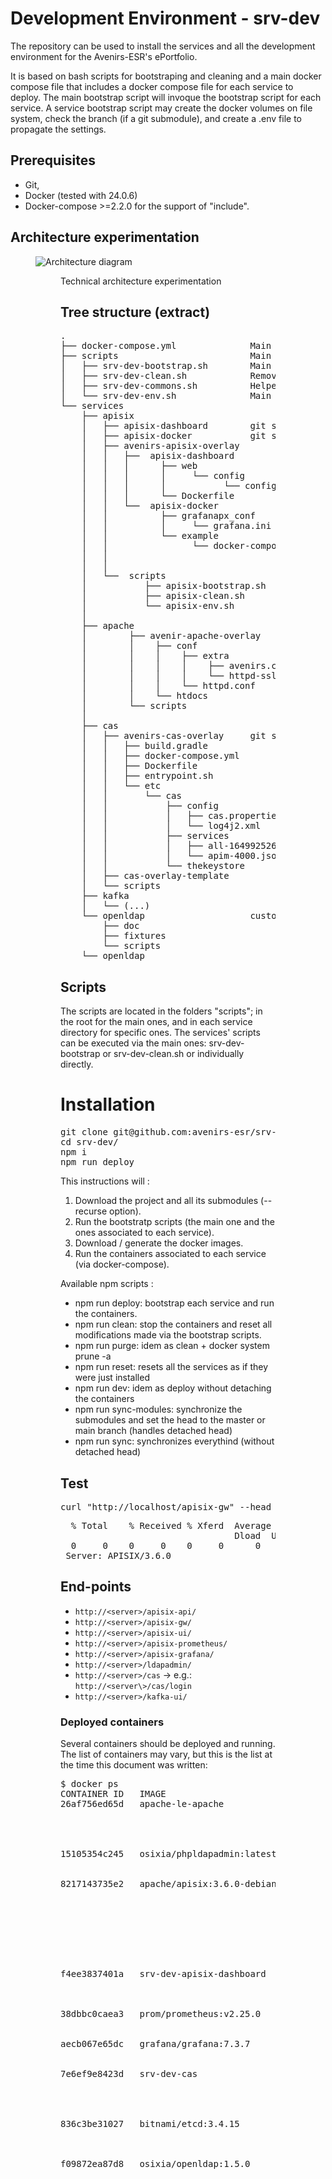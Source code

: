 # Development Environment - srv-dev
The repository can be used to install the services and all the development environment for the Avenirs-ESR's ePortfolio.

It is based on bash scripts for bootstraping and cleaning and a main docker compose file that includes a docker compose file for each service to deploy.
The main bootstrap script will invoque the bootstrap script for each service. A service bootstrap script may create the docker volumes on file system, 
check the branch (if a git submodule), and create a .env file to propagate the settings.

## Prerequisites
- Git, 
- Docker (tested with 24.0.6) 
- Docker-compose >=2.2.0 for the support of "include".


## Architecture experimentation
<figure>
<img src="https://avenirs-esr.github.io/dev-doc/assets/images/docker-containers.png" alt="Architecture diagram">
<figure>
<figcaption>
Technical architecture experimentation
</<figcaption>

## Tree structure  (extract)

<pre>
. 
├── docker-compose.yml              Main docker compose file
├── scripts                         Main Scripts directory
│   ├── srv-dev-bootstrap.sh        Main bootstrapping script
│   ├── srv-dev-clean.sh            Removes all the bootstrap modifications
│   ├── srv-dev-commons.sh          Helpers and constants for the bash scripts
│   └── srv-dev-env.sh              Main environment file : can override the services environment files.
└── services
    ├── apisix
    │   ├── apisix-dashboard        git submodule https://github.com/apache/apisix-dashboard.git
    │   ├── apisix-docker           git submodule: https://github.com/apache/apisix-docker.git
    │   ├── avenirs-apisix-overlay  
    │   │   ├──  apisix-dashboard   
    │   │   │      ├── web
    │   │   │      │     └── config
    │   │   │      │           └── config.ts
    │   │   │      └── Dockerfile
    │   │   └──  apisix-docker      
    │   │          ├── grafanapx_conf
    │   │          │     └── grafana.ini
    │   │          └── example
    │   │                └── docker-compose.yml
    │   │   
    │   │
    │   └──  scripts                       
    │           ├── apisix-bootstrap.sh     Apisix bootsrapping script
    │           ├── apisix-clean.sh         Reverts Apisix bootstrapping
    │           └── apisix-env.sh           Apisix environment file
    │
    ├── apache                              Proxy for the docker containers
    │        ├── avenir-apache-overlay
    │        │    ├── conf
    │        │    │    ├── extra   
    │        │    │    │    ├── avenirs.conf     Proxy rules
    │        │    │    │    └── httpd-ssl.conf
    │        │    │    └── httpd.conf
    │        │    └── htdocs
    │        └── scripts
    │  
    ├── cas
    │   ├── avenirs-cas-overlay     git submodule: https://github.com/apereo/cas-overlay-template.git 
    │   │   ├── build.gradle
    │   │   ├── docker-compose.yml
    │   │   ├── Dockerfile
    │   │   ├── entrypoint.sh
    │   │   └── etc
    │   │       └── cas
    │   │           ├── config
    │   │           │   ├── cas.properties
    │   │           │   └── log4j2.xml
    │   │           ├── services
    │   │           │   ├── all-1649925263.json
    │   │           │   └── apim-4000.json
    │   │           └── thekeystore
    │   ├── cas-overlay-template
    │   └── scripts
    ├── kafka
    │   └── (...)
    └── openldap                    custom container based on osixia's images
        ├── doc
        ├── fixtures
        └── scripts
    └── openldap     
</pre>

## Scripts
The scripts are located in the folders "scripts"; in the root for the main ones, and in each service directory for specific ones.
The services' scripts can be executed via the main ones: srv-dev-bootstrap or srv-dev-clean.sh or individually directly.


# Installation

<pre>
git clone git@github.com:avenirs-esr/srv-dev.git --recurse
cd srv-dev/
npm i
npm run deploy
</pre>

This instructions will :
1. Download the project and all its  submodules (--recurse option).
2. Run the bootstratp scripts (the main one and the ones associated to each service).
3. Download / generate the docker images.
4. Run the containers associated to each service (via docker-compose).

Available npm scripts :
- npm run deploy: bootstrap each service and run the containers.
- npm run clean: stop the containers and reset all modifications made via the bootstrap scripts.
- npm run purge: idem as clean + docker system prune -a
- npm run reset: resets all the services as if they were just installed
- npm run dev: idem as deploy without detaching the containers
- npm run sync-modules: synchronize the submodules and set the head to the master or main branch (handles detached head)
- npm run sync: synchronizes everythind (without detached head)



## Test
<pre>
curl "http://localhost/apisix-gw" --head | grep Server
</pre>
<pre>
  % Total    % Received % Xferd  Average Speed   Time    Time     Time  Current
                                 Dload  Upload   Total   Spent    Left  Speed
  0     0    0     0    0     0      0      0 --:--:-- --:--:-- --:--:--     0
 Server: APISIX/3.6.0
</pre>


## End-points

- `http://<server>/apisix-api/`
- `http://<server>/apisix-gw/`
- `http://<server>/apisix-ui/`
- `http://<server>/apisix-prometheus/`
- `http://<server>/apisix-grafana/`
- `http://<server>/ldapadmin/`
- `http://<server>/cas` -> e.g.:  `http://<server\>/cas/login` 
- `http://<server>/kafka-ui/`

### Deployed containers

Several containers should be deployed and running. The list of containers may vary, but this is the list at the time this document was written:

<pre>
$ docker ps
CONTAINER ID   IMAGE                        COMMAND                  CREATED      STATUS      PORTS                             NAMES
26af756ed65d   apache-le-apache             "httpd-foreground"       2 days ago   Up 2 days   0.0.0.0:80->80/tcp,               apache
                                                                                              :::80->80/tcp, 
                                                                                              0.0.0.0:443->443/tcp, 
                                                                                              :::443->443/tcp

15105354c245   osixia/phpldapadmin:latest   "/container/tool/run"    2 days ago   Up 2 days   443/tcp, 0.0.0.0:8080->80/tcp,    ldapadmin 
                                                                                              :::8080->80/tcp 

8217143735e2   apache/apisix:3.6.0-debian   "/docker-entrypoint.…"   2 days ago   Up 2 days   0.0.0.0:9080->9080/tcp,           apisix
                                                                                              :::9080->9080/tcp, 
                                                                                              0.0.0.0:9091-9092->9091-9092/tcp, 
                                                                                              :::9091-9092->9091-9092/tcp, 
                                                                                              0.0.0.0:9180->9180/tcp, 
                                                                                              :::9180->9180/tcp, 
                                                                                              0.0.0.0:9443->9443/tcp, 
                                                                                              :::9443->9443/tcp   
                                                                                                                                                                                                
f4ee3837401a   srv-dev-apisix-dashboard     "/usr/local/apisix-d…"   2 days ago   Up 2 days   0.0.0.0:9000->9000/tcp,             apisix_dashboard
                                                                                              :::9000->9000/tcp 


38dbbc0caea3   prom/prometheus:v2.25.0      "/bin/prometheus --c…"   2 days ago   Up 2 days   0.0.0.0:9090->9090/tcp,           apisix_prometheus
                                                                                              :::9090->9090/tcp
                                                                                                                                                                                                                                                      
aecb067e65dc   grafana/grafana:7.3.7        "/run.sh"                2 days ago   Up 2 days   0.0.0.0:3000->3000/tcp,           apisix_grafana
                                                                                              :::3000->3000/tcp
                                                                                                                                                                                                                                                      
7e6ef9e8423d   srv-dev-cas                  "java -server -nover…"   2 days ago   Up 2 days   0.0.0.0:8443->8443/tcp,           cas 
                                                                                              :::8443->8443/tcp, 
                                                                                              0.0.0.0:8081->8080/tcp, 
                                                                                              :::8081->8080/tcp
                                                                                                                                                                                                           
836c3be31027   bitnami/etcd:3.4.15          "/opt/bitnami/script…"   2 days ago   Up 2 days   0.0.0.0:2379->2379/tcp,          apisix_etcd
                                                                                              :::2379->2379/tcp, 
                                                                                              2380/tcp
                                                                                                                        
f09872ea87d8   osixia/openldap:1.5.0        "/container/tool/run"    2 days ago   Up 2 days   0.0.0.0:389->389/tcp,           openldap
                                                                                              :::389->389/tcp, 
                                                                                              0.0.0.0:636->636/tcp, 
                                                                                              :::636->636/tcp                                                                                              
                                                                                                                                                                                                                                                                           
</pre>